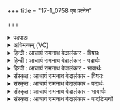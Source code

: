 +++
title = "17-1_0758 एष प्रत्नेन"

+++
<details><summary>पदपाठः</summary>

ए꣣षः꣢। प्र꣣त्ने꣡न꣢। ज꣡न्म꣢꣯ना। दे꣣वः꣢। दे꣣वे꣡भ्यः꣢। सु꣣तः꣢। ह꣡रिः꣢꣯। प꣣वि꣡त्रे꣢। अ꣣र्षति। ७५८।
</details>

<details><summary>अधिमन्त्रम् (VC)</summary>

- पवमानः सोमः
- शुनःशेप आजीगर्तिः
- गायत्री
- षड्जः
</details>

<details><summary>हिन्दी : आचार्य रामनाथ वेदालंकार - विषयः</summary>

प्रथम ऋचा में परमात्मारूप सोम का वर्णन है।
</details>

<details><summary>हिन्दी : आचार्य रामनाथ वेदालंकार - पदार्थः</summary>

पदार्थान्वयभाषाः -  (प्रत्नेन जन्मना)पुरातन स्वभाव के अनुसार(देवेभ्यः)प्रकाशक आत्मा तथा मन,बुद्धि और ज्ञानेन्द्रियों के लिए(सुतः)अभिषुत हुआ(एषः)यह(देवः)प्रकाशक(हरिः)पापहारी परमात्मारूप सोम(पवित्रे)पवित्र हृदय में(अर्षति)पहुँचता है ॥१॥
</details>

<details><summary>हिन्दी : आचार्य रामनाथ वेदालंकार - भावार्थः</summary>

भावार्थभाषाः -  सुचारू विधि से भली-भाँति आराधना किया गया परमात्मा अवश्य ही उपासक को अपनी अनुभूति कराता है ॥१॥
</details>

<details><summary>संस्कृत : आचार्य रामनाथ वेदालंकार - विषयः</summary>

तत्र प्रथमायामृचि परमात्मसोमं वर्णयति।
</details>

<details><summary>संस्कृत : आचार्य रामनाथ वेदालंकार - पदार्थः</summary>

पदार्थान्वयभाषाः -  (प्रत्नेन जन्मना३)पुरातनेन स्वभावेन(देवेभ्यः)प्रकाशकेभ्यः आत्ममनोबुद्धिज्ञानेन्द्रियेभ्यः(सुतः)अभिषुतः(एषः)अयम्(देवः)प्रकाशकः(हरिः)पापहारी परमात्मसोमः(पवित्रे)पवित्रे हृदये(अर्षति)गच्छति ॥१॥
</details>

<details><summary>संस्कृत : आचार्य रामनाथ वेदालंकार - भावार्थः</summary>

भावार्थभाषाः -  सुचारुविधिना सम्यगाराधितः परमात्माऽवश्यमुपासकं स्वानुभूतिं कारयति ॥१॥
</details>

<details><summary>संस्कृत : आचार्य रामनाथ वेदालंकार - पादटिप्पनी</summary>

टिप्पणी:   २. ऋ० ९।३।९, साम० १२६४। ३. जन्मना जननेन—इति सा०। कर्मणा नाम्ना वा—इति वि०।
</details>